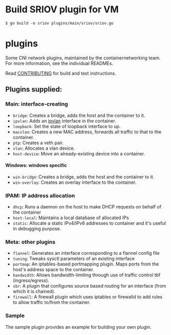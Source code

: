 
# Build SRIOV plugin for VM
```
$ go build -o sriov plugins/main/sriov/sriov.go
```

# plugins
Some CNI network plugins, maintained by the containernetworking team. For more information, see the individual READMEs.

Read [CONTRIBUTING](CONTRIBUTING.md) for build and test instructions.

## Plugins supplied:
### Main: interface-creating
* `bridge`: Creates a bridge, adds the host and the container to it.
* `ipvlan`: Adds an [ipvlan](https://www.kernel.org/doc/Documentation/networking/ipvlan.txt) interface in the container.
* `loopback`: Set the state of loopback interface to up.
* `macvlan`: Creates a new MAC address, forwards all traffic to that to the container.
* `ptp`: Creates a veth pair.
* `vlan`: Allocates a vlan device.
* `host-device`: Move an already-existing device into a container.
#### Windows: windows specific
* `win-bridge`: Creates a bridge, adds the host and the container to it.
* `win-overlay`: Creates an overlay interface to the container.
### IPAM: IP address allocation
* `dhcp`: Runs a daemon on the host to make DHCP requests on behalf of the container
* `host-local`: Maintains a local database of allocated IPs
* `static`:  Allocate a static IPv4/IPv6 addresses to container and it's useful in debugging purpose.

### Meta: other plugins
* `flannel`: Generates an interface corresponding to a flannel config file
* `tuning`: Tweaks sysctl parameters of an existing interface
* `portmap`: An iptables-based portmapping plugin. Maps ports from the host's address space to the container.
* `bandwidth`: Allows bandwidth-limiting through use of traffic control tbf (ingress/egress).
* `sbr`: A plugin that configures source based routing for an interface (from which it is chained).
* `firewall`: A firewall plugin which uses iptables or firewalld to add rules to allow traffic to/from the container.

### Sample
The sample plugin provides an example for building your own plugin.
